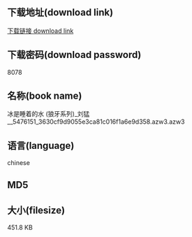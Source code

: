 ## 下载地址(download link)
[下载链接 download link](https://voluble-croquembouche-d321dc.netlify.app/?s=%E5%86%B0%E6%98%AF%E7%9D%A1%E7%9D%80%E7%9A%84%E6%B0%B4+%28%E7%8B%BC%E7%89%99%E7%B3%BB%E5%88%97%29_%E5%88%98%E7%8C%9B__5476151_3630cf9d9055e3ca81c016f1a6e9d358.azw3)

## 下载密码(download password)
8078

## 名称(book name)
冰是睡着的水 (狼牙系列)_刘猛__5476151_3630cf9d9055e3ca81c016f1a6e9d358.azw3.azw3

## 语言(language)
chinese

## MD5


## 大小(filesize)
451.8 KB
